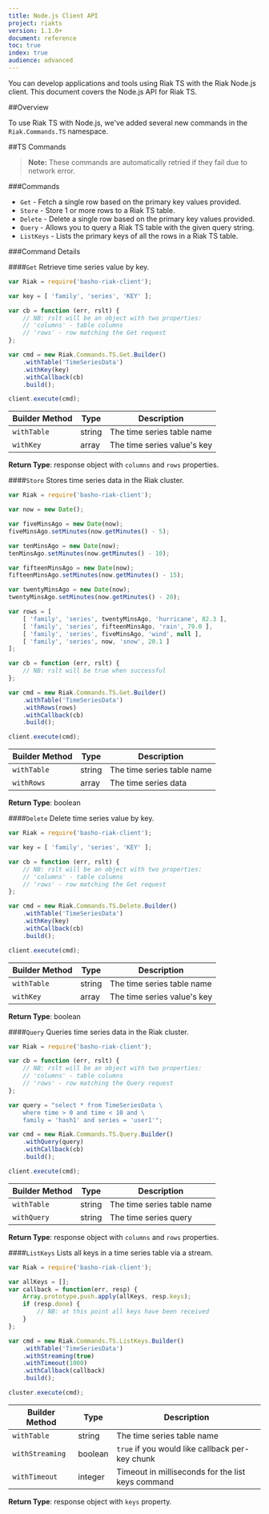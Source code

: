 ```yaml
---
title: Node.js Client API
project: riakts
version: 1.1.0+
document: reference
toc: true
index: true
audience: advanced
---
```



You can develop applications and tools using Riak TS with the Riak Node.js client.
This document covers the Node.js API for Riak TS.


##Overview

To use Riak TS with Node.js, we've added several new commands in
the `Riak.Commands.TS` namespace.


##TS Commands

>**Note:** These commands are automatically retried if they fail due to network
error.


###Commands

 * `Get`    - Fetch a single row based on the primary key values provided.
 * `Store`  - Store 1 or more rows to a Riak TS table.
 * `Delete` - Delete a single row based on the primary key values provided.
 * `Query`  - Allows you to query a Riak TS table with the given query string.
 * `ListKeys` - Lists the primary keys of all the rows in a Riak TS table.


###Command Details

####`Get`
Retrieve time series value by key.

```javascript
var Riak = require('basho-riak-client');

var key = [ 'family', 'series', 'KEY' ];

var cb = function (err, rslt) {
    // NB: rslt will be an object with two properties:
    // 'columns' - table columns
    // 'rows' - row matching the Get request
};

var cmd = new Riak.Commands.TS.Get.Builder()
    .withTable('TimeSeriesData')
    .withKey(key)
    .withCallback(cb)
    .build();

client.execute(cmd);
```

|Builder Method | Type    | Description                 |
|---------------|---------|-----------------------------|
|`withTable`    | string  | The time series table name  |
|`withKey`      | array   | The time series value's key |

**Return Type**: response object with `columns` and `rows` properties.


####`Store`
Stores time series data in the Riak cluster.

```javascript
var Riak = require('basho-riak-client');

var now = new Date();

var fiveMinsAgo = new Date(now);
fiveMinsAgo.setMinutes(now.getMinutes() - 5);

var tenMinsAgo = new Date(now);
tenMinsAgo.setMinutes(now.getMinutes() - 10);

var fifteenMinsAgo = new Date(now);
fifteenMinsAgo.setMinutes(now.getMinutes() - 15);

var twentyMinsAgo = new Date(now);
twentyMinsAgo.setMinutes(now.getMinutes() - 20);

var rows = [
    [ 'family', 'series', twentyMinsAgo, 'hurricane', 82.3 ],
    [ 'family', 'series', fifteenMinsAgo, 'rain', 79.0 ],
    [ 'family', 'series', fiveMinsAgo, 'wind', null ],
    [ 'family', 'series', now, 'snow', 20.1 ]
];

var cb = function (err, rslt) {
    // NB: rslt will be true when successful
};

var cmd = new Riak.Commands.TS.Get.Builder()
    .withTable('TimeSeriesData')
    .withRows(rows)
    .withCallback(cb)
    .build();

client.execute(cmd);
```

|Builder Method | Type   | Description                |
|---------------|--------|----------------------------|
|`withTable`    | string | The time series table name |
|`withRows`     | array  | The time series data       |

**Return Type**: boolean


####`Delete`
Delete time series value by key.

```javascript
var Riak = require('basho-riak-client');

var key = [ 'family', 'series', 'KEY' ];

var cb = function (err, rslt) {
    // NB: rslt will be an object with two properties:
    // 'columns' - table columns
    // 'rows' - row matching the Get request
};

var cmd = new Riak.Commands.TS.Delete.Builder()
    .withTable('TimeSeriesData')
    .withKey(key)
    .withCallback(cb)
    .build();

client.execute(cmd);
```

|Builder Method | Type    | Description                 |
|---------------|---------|-----------------------------|
|`withTable`    | string  | The time series table name  |
|`withKey`      | array   | The time series value's key |

**Return Type**: boolean


####`Query`
Queries time series data in the Riak cluster.

```javascript
var Riak = require('basho-riak-client');

var cb = function (err, rslt) {
    // NB: rslt will be an object with two properties:
    // 'columns' - table columns
    // 'rows' - row matching the Query request
};

var query = "select * from TimeSeriesData \
    where time > 0 and time < 10 and \
    family = 'hash1' and series = 'user1'";

var cmd = new Riak.Commands.TS.Query.Builder()
    .withQuery(query)
    .withCallback(cb)
    .build();

client.execute(cmd);
```

|Builder Method | Type    | Description                 |
|---------------|---------|-----------------------------|
|`withTable`    | string  | The time series table name  |
|`withQuery`    | string  | The time series query       |

**Return Type**: response object with `columns` and `rows` properties.


####`ListKeys`
Lists all keys in a time series table via a stream.

```javascript
var Riak = require('basho-riak-client');

var allKeys = [];
var callback = function(err, resp) {
    Array.prototype.push.apply(allKeys, resp.keys);
    if (resp.done) {
        // NB: at this point all keys have been received
    }
};

var cmd = new Riak.Commands.TS.ListKeys.Builder()
    .withTable('TimeSeriesData')
    .withStreaming(true)
    .withTimeout(1000)
    .withCallback(callback)
    .build();

cluster.execute(cmd);
```

|Builder Method | Type    | Description                                       |
|---------------|---------|---------------------------------------------------|
|`withTable`    | string  | The time series table name                        |
|`withStreaming`| boolean | `true` if you would like callback per-key chunk   |
|`withTimeout`  | integer | Timeout in milliseconds for the list keys command |

**Return Type**: response object with `keys` property.
